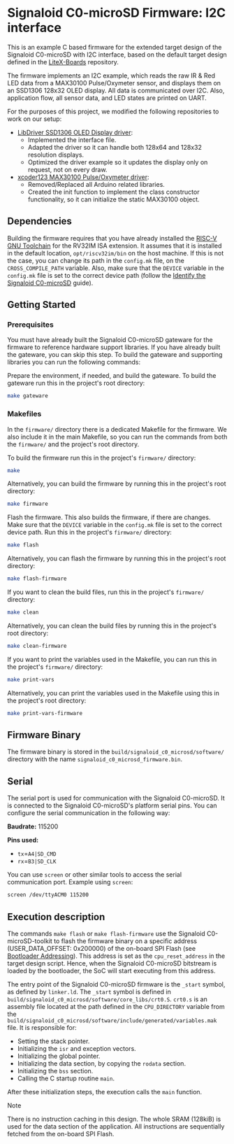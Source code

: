 # Signaloid C0-microSD Firmware: I2C interface
This is an example C based firmware for the extended target design of the Signaloid C0-microSD with I2C interface, based on the default target design defined in the [LiteX-Boards](https://github.com/litex-hub/litex-boards) repository.

The firmware implements an I2C example, which reads the raw IR & Red LED data from a MAX30100 Pulse/Oxymeter sensor, and displays them on an SSD1306 128x32 OLED display. All data is communicated over I2C. Also, application flow, all sensor data, and LED states are printed on UART.

For the purposes of this project, we modified the following repositories to work on our setup:
- [LibDriver SSD1306 OLED Display driver](https://github.com/libdriver/ssd1306):
	- Implemented the interface file.
	- Adapted the driver so it can handle both 128x64 and 128x32 resolution displays.
	- Optimized the driver example so it updates the display only on request, not on every draw.
- [xcoder123 MAX30100 Pulse/Oxymeter driver](https://github.com/xcoder123/MAX30100):
	- Removed/Replaced all Arduino related libraries.
	- Created the init function to implement the class constructor functionality, so it can initialize the static MAX30100 object.

## Dependencies
Building the firmware requires that you have already installed the [RISC-V GNU Toolchain](https://github.com/riscv/riscv-gnu-toolchain) for the RV32IM ISA extension. It assumes that it is installed in the default location, `opt/riscv32im/bin` on the host machine. If this is not the case, you can change its path in the `config.mk` file, on the `CROSS_COMPILE_PATH` variable. Also, make sure that the `DEVICE` variable in the `config.mk` file is set to the correct device path (follow the [Identify the Signaloid C0-microSD](https://c0-microsd-docs.signaloid.io/guides/identify-c0-microsd) guide).

## Getting Started
### Prerequisites
You must have already built the Signaloid C0-microSD gateware for the firmware to reference hardware support libraries. If you have already built the gateware, you can skip this step. To build the gateware and supporting libraries you can run the following commands:

Prepare the environment, if needed, and build the gateware. To build the gateware run this in the project's root directory:
```sh
make gateware
```

### Makefiles
In the `firmware/` directory there is a dedicated Makefile for the firmware. We also include it in the main Makefile, so you can run the commands from both the `firmware/` and the project's root directory.

To build the firmware run this in the project's `firmware/` directory:
```sh
make
```
  
Alternatively, you can build the firmware by running this in the project's root directory:
```sh
make firmware
```

Flash the firmware. This also builds the firmware, if there are changes. Make sure that the `DEVICE` variable in the `config.mk` file is set to the correct device path. Run this in the project's `firmware/` directory:
```sh
make flash
```

Alternatively, you can flash the firmware by running this in the project's root directory:
```sh
make flash-firmware
```

If you want to clean the build files, run this in the project's `firmware/` directory:
```sh
make clean
```
  
Alternatively, you can clean the build files by running this in the project's root directory:
```sh
make clean-firmware
```

If you want to print the variables used in the Makefile, you can run this in the project's `firmware/` directory:
```sh
make print-vars
```
  
Alternatively, you can print the variables used in the Makefile using this in the project's root directory:
```sh
make print-vars-firmware
```

## Firmware Binary
The firmware binary is stored in the `build/signaloid_c0_microsd/software/` directory with the name `signaloid_c0_microsd_firmware.bin`.

## Serial
The serial port is used for communication with the Signaloid C0-microSD. It is connected to the Signaloid C0-microSD's platform serial pins. You can configure the serial communication in the following way:

**Baudrate:** 115200

**Pins used:**
- `tx`=`A4|SD_CMD`
- `rx`=`B3|SD_CLK`

You can use `screen` or other similar tools to access the serial communication port. Example using `screen`:
```sh
screen /dev/ttyACM0 115200
```

## Execution description
The commands `make flash` or `make flash-firmware` use the Signaloid C0-microSD-toolkit to flash the firmware binary on a specific address (USER_DATA_OFFSET: 0x200000) of the on-board SPI Flash (see [Bootloader Addressing](https://c0-microsd-docs.signaloid.io/hardware-overview/bootloader-addresssing.html)). This address is set as the `cpu_reset_address` in the target design script. Hence, when the Signaloid C0-microSD bitstream is loaded by the bootloader, the SoC will start executing from this address.

The entry point of the Signaloid C0-microSD firmware is the `_start` symbol, as defined by `linker.ld`. The `_start` symbol is defined in `build/signaloid_c0_microsd/software/core_libs/crt0.S`. `crt0.s` is an assembly file located at the path defined in the `CPU_DIRECTORY` variable from the `build/signaloid_c0_microsd/software/include/generated/variables.mak` file. It is responsible for:
- Setting the stack pointer.
- Initializing the `isr` and exception vectors.
- Initializing the global pointer.
- Initializing the data section, by copying the `rodata` section.
- Initializing the `bss` section.
- Calling the C startup routine `main`.

After these initialization steps, the execution calls the `main` function.

> [!NOTE]
> There is no instruction caching in this design. The whole SRAM (128kiB) is used for the data section of the application. All instructions are sequentially fetched from the on-board SPI Flash.
